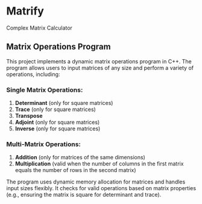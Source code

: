 # Matrify
Complex Matrix Calculator


## Matrix Operations Program

This project implements a dynamic matrix operations program in C++. The program allows users to input matrices of any size and perform a variety of operations, including:

### Single Matrix Operations:
1. **Determinant** (only for square matrices)
2. **Trace** (only for square matrices)
3. **Transpose**
4. **Adjoint** (only for square matrices)
5. **Inverse** (only for square matrices)

### Multi-Matrix Operations:
1. **Addition** (only for matrices of the same dimensions)
2. **Multiplication** (valid when the number of columns in the first matrix equals the number of rows in the second matrix)

The program uses dynamic memory allocation for matrices and handles input sizes flexibly. It checks for valid operations based on matrix properties (e.g., ensuring the matrix is square for determinant and trace).


